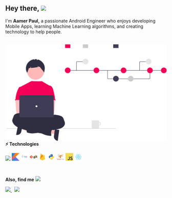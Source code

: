 ## Hey there, <img src="https://media.giphy.com/media/gM5qFksULw54NMWyry/giphy.gif" width="30px"/>

I'm **Aamer Paul,** a passionate Android Engineer who enjoys developing Mobile Apps, learning Machine Learning algorithms, and creating technology to help people.

<br />

<img align="right" src="https://github.com/aamernabi/aamernabi/blob/main/vcs.svg?raw=true" width="500" />

**⚡ Technologies**

<p float="left">
  <code><img src="https://source.android.com/setup/images/Android_symbol_green_RGB.svg" height="24px"></code>
  <code><img src="https://raw.githubusercontent.com/github/explore/80688e429a7d4ef2fca1e82350fe8e3517d3494d/topics/kotlin/kotlin.png" height="24px"></code>
  <code><img src="https://raw.githubusercontent.com/github/explore/80688e429a7d4ef2fca1e82350fe8e3517d3494d/topics/java/java.png" height="24px"></code>
  <code><img src="https://raw.githubusercontent.com/github/explore/80688e429a7d4ef2fca1e82350fe8e3517d3494d/topics/git/git.png" height="24px"></code>
  <code><img src="https://raw.githubusercontent.com/github/explore/80688e429a7d4ef2fca1e82350fe8e3517d3494d/topics/firebase/firebase.png" height="24px"></code>
  <code><img src="https://raw.githubusercontent.com/github/explore/80688e429a7d4ef2fca1e82350fe8e3517d3494d/topics/python/python.png" height="24px"></code>
  <code><img src="https://raw.githubusercontent.com/github/explore/80688e429a7d4ef2fca1e82350fe8e3517d3494d/topics/tensorflow/tensorflow.png" height="24px"></code>
  <code><img src="https://raw.githubusercontent.com/github/explore/80688e429a7d4ef2fca1e82350fe8e3517d3494d/topics/javascript/javascript.png" height="24px"></code>
  <code><img src="https://raw.githubusercontent.com/github/explore/80688e429a7d4ef2fca1e82350fe8e3517d3494d/topics/react-native/react-native.png" height="24px"></code>
</p>

<br/>

**Also, find me** <img src="https://media.giphy.com/media/MeD9umsDoqnm5pIfUr/giphy.gif" width="30px"/>

<p float="left" sp>
  <a href="https://twitter.com/aamernabi">
    <img src="https://raw.githubusercontent.com/peterthehan/peterthehan/master/assets/twitter.svg" width="24px" />
  </a>
  &nbsp;
  <a href="https://www.linkedin.com/in/aamerpaul">
    <img src="https://raw.githubusercontent.com/peterthehan/peterthehan/master/assets/linkedin.svg" width="24px" />
  </a>
</p>
